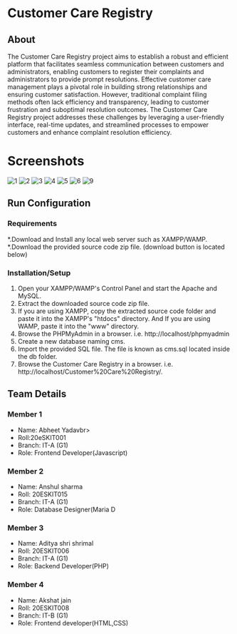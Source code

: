 # Customer Care Registry
## About
The Customer Care Registry project aims to establish a robust and efficient platform that facilitates
seamless communication between customers and administrators, enabling customers to register
their complaints and administrators to provide prompt resolutions. Effective customer care
management plays a pivotal role in building strong relationships and ensuring customer
satisfaction. However, traditional complaint filing methods often lack efficiency and transparency,
leading to customer frustration and suboptimal resolution outcomes. The Customer Care Registry
project addresses these challenges by leveraging a user-friendly interface, real-time updates, and
streamlined processes to empower customers and enhance complaint resolution efficiency.

# Screenshots
![1](https://github.com/prasoonkhandelwal/customer_care_registry/assets/72154737/24d2f883-111f-4501-b22c-72891daaa171)
![2](https://github.com/prasoonkhandelwal/customer_care_registry/assets/72154737/cff72167-d477-49d7-8a24-c4609a8b6a95)
![3](https://github.com/prasoonkhandelwal/customer_care_registry/assets/72154737/ee8f9c24-53f7-44ad-9d0c-f759e5ea2492)
![4](https://github.com/prasoonkhandelwal/customer_care_registry/assets/72154737/70d94e36-d33c-4e48-aef1-d66bd5148a9e)
![5](https://github.com/prasoonkhandelwal/customer_care_registry/assets/72154737/561e624d-8c5d-4f9d-a782-9b824731fc0b)
![6](https://github.com/prasoonkhandelwal/customer_care_registry/assets/72154737/b3df0185-acd2-4eff-b08d-58e6eeb56857)
![9](https://github.com/prasoonkhandelwal/customer_care_registry/assets/72154737/5df0d668-f69d-421d-9a2d-b487dc164f44)





## Run Configuration
###  Requirements
*.Download and Install any local web server such as XAMPP/WAMP. <br>
*.Download the provided source code zip file. (download button is located below)

### Installation/Setup
1. Open your XAMPP/WAMP's Control Panel and start the Apache and MySQL.<br>
2. Extract the downloaded source code zip file.<br>
3. If you are using XAMPP, copy the extracted source code folder and paste it 
    into the XAMPP's "htdocs" directory. And If you are using WAMP, paste it into the "www" directory.<br>
4. Browse the PHPMyAdmin in a browser. i.e. http://localhost/phpmyadmin<br>
5. Create a new database naming cms.<br>
6. Import the provided SQL file. The file is known as cms.sql located inside the db folder.<br>
7. Browse the Customer Care Registry in a browser. i.e. http://localhost/Customer%20Care%20Registry/. <br>



## Team Details

### Member 1
* Name: Abheet Yadavbr>
* Roll:20eSKIT001<br>
* Branch: IT-A (G1)<br>
* Role: Frontend Developer(Javascript)<br>


### Member 2
* Name: Anshul sharma<br>
* Roll: 20ESKIT015<br>
* Branch: IT-A (G1)<br>
* Role: Database Designer(Maria D<br>


### Member 3
* Name: Aditya shri shrimal<br>
* Roll: 20ESKIT006<br>
* Branch: IT-A (G1)<br>
* Role: Backend Developer(PHP)<br>


### Member 4
* Name: Akshat jain<br>
* Roll: 20ESKIT008<br>
* Branch: IT-B (G1)<br>
* Role: Frontend developer(HTML,CSS)
